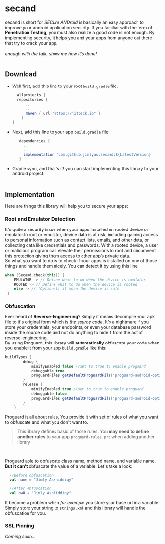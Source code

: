 # secand
secand is short for *SECure ANDroid* is basically an easy approach to improve your android application security. If you familiar with the term of **Penetration Testing**, you must also realize a good code is not enough. By implementing security, it helps you and your apps from anyone out there that try to crack your app.
<br/><br/>
*enough with the talk, show me how it's done!*
<br/><br/>

## Download
- Well first, add this line to your root `build.gradle` file:
  ```gradle
    allprojects {
    repositories {
        ..
        ..
        maven { url "https://jitpack.io" }
      }
  }
  ```
 - Next, add this line to your app `build.gradle` file:
   ```gradle
      dependencies {
        ..
        ..
        implementation 'com.github.jimlyas:secand:${LatestVersion}'
      }
   ```
 - Gradle sync, and that's it! you can start implementing this library to your android project.
<br/><br/>

## Implementation
Here are things this library will help you to secure your apps:

### Root and Emulator Detection
It's quite a security issue when your apps installed on rooted device or emulator.In root or emulator, device data is at risk, including gaining access to personal information such as contact lists, emails, and other data, or collecting data like credentials and passwords. With a rooted device, a user or malicious program can elevate their permissions to root and circumvent this protection giving them access to other app’s private data.<br/>
So what you want to do is to check if your apps is installed on one of those things and handle them nicely. You can detect it by using this line:
```kotlin
when (Secand.check(this)) {
    EMULATOR -> // Define what to do when the device is emulator
    ROOTED -> // Define what to do when the device is rooted
    else -> // (Optional) it mean the device is safe
 }
```
### Obfuscation
Ever heard of **Reverse-Engineering**? Simply it means decompile your apk file to it's original form which is *the source code*. It's a nightmare if you store your credentials, your endpoints, or even your database password inside the source code and not do anything to hide it from the act of reverse-engineering.<br/>
By using Proguard, this library will **automatically** obfuscate your code when you enable it from your app `build.gradle` like this:
```gradle
buildTypes {
        debug {
            minifyEnabled false //set to true to enable proguard
            debuggable true
            proguardFiles getDefaultProguardFile('proguard-android-optimize.txt'), 'proguard-rules.pro'
        }
        release {
            minifyEnabled true //set to true to enable proguard
            debuggable false
            proguardFiles getDefaultProguardFile('proguard-android-optimize.txt'), 'proguard-rules.pro'
        }
    }
```
Proguard is all about rules, You provide it with set of rules of what you want to obfuscate and what you don't want to. 
> This library defines basic of those rules. You **may need to define another rules** to your app `proguard-rules.pro` when adding another library  
<br/>

 Proguard able to obfuscate class name, method name, and variable name. **But it can't** obfuscate the value of a variable. Let's take a look:
 ```kotlin
   //Before obfuscation
   val name = "Jimly Asshiddiqy"

   //After obfuscation
   val bw0 = "Jimly Asshiddiqy"
  ```
  It become a problem when *for example* you store your base url in a variable. Simply store your string to `strings.xml` and this library will handle the obfuscation for you.
  
  ### SSL Pinning
  *Coming soon...*
